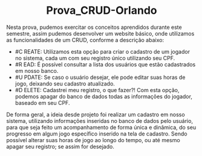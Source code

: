 <h1 align="center"> Prova_CRUD-Orlando </h1>

<p>Nesta prova, pudemos exercitar os conceitos aprendidos durante este semestre,
assim pudemos desenvolver um website básico, onde utilizamos as funcionalidades
de um CRUD, conforme a descrição abaixo: </p>

* #C REATE: Utilizamos esta opção para criar o cadastro de um jogador no sistema, cada um com seu registro único utilizando seu CPF.
* #R EAD:   É possível consultar a lista dos usuários que estão cadastrados em nosso banco.
* #U PDATE: Se caso o usuário desejar, ele pode editar suas horas de jogo, deixando seu cadastro atualizado.
* #D ELETE: Cadastrei meu registro, o que fazer?! Com esta opção, podemos apagar do banco de dados todas as informações do jogador, baseado em seu CPF.

<p>De forma geral, a ideia desde projeto foi realizar um cadastro em nosso
sistema, utilizando informações inseridas no banco de dados pelo usuário, para que
seja feito um acompanhamento de forma única e dinâmica, do seu progresso em algum
jogo específico inserido na tela de cadastro. Sendo possível alterar suas horas de
jogo ao longo do tempo, ou até mesmo apagar seu registro; se assim for desejado.</p>
